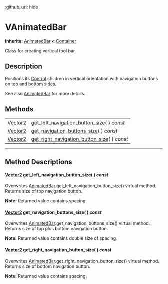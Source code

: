 :github_url: hide

<!---
.. DO NOT EDIT THIS FILE!!!
.. Generated automatically from Godot engine sources.
.. Generator: https://github.com/godotengine/godot/tree/master/doc/tools/make_rst.py.
.. XML source: https://github.com/godotengine/godot/tree/master/Godot-CCP/doc_classes/VAnimatedBar.xml.

.. _class_VAnimatedBar:

-->
<a name="TOP"></a>

# VAnimatedBar

**Inherits:** [AnimatedBar](./AnimatedBar.md) **<** [Container](https://docs.godotengine.org/en/stable/classes/class_container.html)

Class for creating vertical tool bar.

<a name="Description"></a>

## Description

Positions its [Control](https://docs.godotengine.org/en/stable/classes/class_control.html) children in vertical orientation with navigation buttons on top and bottom sides.

See also [AnimatedBar](./AnimatedBar.md) for more details.

<a name="Methods"></a>

## Methods

|                                                                              |                                                                                        |
|------------------------------------------------------------------------------|----------------------------------------------------------------------------------------|
| [Vector2](https://docs.godotengine.org/en/stable/classes/class_vector2.html) | [get_left_navigation_button_size](method_get_left_navigation_button_size)( ) *const*   |
| [Vector2](https://docs.godotengine.org/en/stable/classes/class_vector2.html) | [get_navigation_buttons_size](method_get_navigation_buttons_size)( ) *const*           |
| [Vector2](https://docs.godotengine.org/en/stable/classes/class_vector2.html) | [get_right_navigation_button_size](method_get_right_navigation_button_size)( ) *const* |

---

<a name="MethodDescriptions"></a>

## Method Descriptions

<a name="method_get_left_navigation_button_size"></a>

#### [Vector2](https://docs.godotengine.org/en/stable/classes/class_vector2.html) **get_left_navigation_button_size**( ) *const*

Overwrites [AnimatedBar](./AnimatedBar.md).get_left_navigation_button_size() virtual method. Returns size of top navigation button.

**Note:** Returned value contains spacing.

<a name="method_get_navigation_buttons_size"></a>

#### [Vector2](https://docs.godotengine.org/en/stable/classes/class_vector2.html) **get_navigation_buttons_size**( ) *const*

Overwrites [AnimatedBar](./AnimatedBar.md).get_navigation_buttons_size() virtual method. Returns size of top plus bottom navigation button.

**Note:** Returned value contains double size of spacing.

<a name="method_get_right_navigation_button_size"></a>

#### [Vector2](https://docs.godotengine.org/en/stable/classes/class_vector2.html) **get_right_navigation_button_size**( ) *const*

Overwrites [AnimatedBar](./AnimatedBar.md).get_right_navigation_button_size() virtual method. Returns size of bottom navigation button.

**Note:** Returned value contains spacing.

